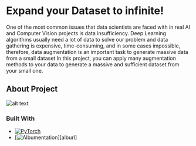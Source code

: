 # Expand your Dataset to infinite!
One of the most common issues that data scientists are faced with in real AI and Computer Vision projects is data insufficiency. Deep Learning algorithms usually need a lot of data to solve our problem and data gathering is expensive, time-consuming, and in some cases impossible, therefore, data augmentation is an important task to generate massive data from a small dataset
In this project, you can apply many augmentation methods to your data to generate a massive and sufficient dataset
from your small one.

## About Project
![alt text](https://github.com/pr1266/data_augmentation/blob/master/src/final.jpg)

### Built With

* [![PyTorch][torchlogo]][torchurl]
* [![Albumentation][alblogo]][alburl]



[torchlogo]: https://img.shields.io/badge/pytorch-ff8200?style=for-the-badge&logo=PyTorch&logoColor=white
[torchurl]: https://pytorch.org/

[alblogo]: https://img.shields.io/badge/Albumentations-FFFFFF?style=for-the-badge
[alblogo]: https://albumentations.ai/
